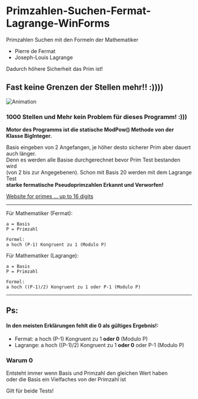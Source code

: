 # Primzahlen-Suchen-Fermat-Lagrange-WinForms

Primzahlen Suchen mit den Formeln der Mathematiker  
- Pierre de Fermat   
- Joseph-Louis Lagrange 

Dadurch höhere Sicherheit das Prim ist!

## Fast keine Grenzen der Stellen mehr!! :))))

![Animation](https://github.com/sauternic/Primzahlen-Suchen-Fermat-Lagrange-WinForms-V2.1.0/blob/master/Fermat_Lagrange.gif)

### 1000 Stellen und Mehr kein Problem für dieses Programm! :)))

**Motor des Programms ist die statische ModPow() Methode von der Klasse BigInteger.**

Basis eingeben von 2 Angefangen, je höher desto sicherer Prim aber dauert auch länger.     
Denn es werden alle Basise durchgerechnet bevor Prim Test bestanden wird     
(von 2 bis zur Angegebenen). Schon mit Basis 20 werden mit dem Lagrange Test  
**starke fermatische Pseudoprimzahlen Erkannt und Verworfen!**

[Website for primes ... up to 16 digits](https://sauternic.github.io/JavaScript_Primzahlen_Auflisten/)

------

Für Mathematiker (Fermat):  

```
a = Basis
P = Primzahl

Formel:    
a hoch (P-1) Kongruent zu 1 (Modulo P)
```

Für Mathematiker (Lagrange):  

```
a = Basis
P = Primzahl

Formel:    
a hoch ((P-1)/2) Kongruent zu 1 oder P-1 (Modulo P)
```

-----

## Ps:
#### In den meisten Erklärungen fehlt die 0 als gültiges Ergebnis!: 
- Fermat:    a hoch (P-1) Kongruent zu 1 **oder 0** (Modulo P)
- Lagrange:  a hoch ((P-1)/2) Kongruent zu 1 **oder 0** oder P-1 (Modulo P)

### Warum 0
Entsteht immer wenn Basis und Primzahl den gleichen Wert haben  
oder die Basis ein Vielfaches von der Primzahl ist

Gilt für beide Tests!
